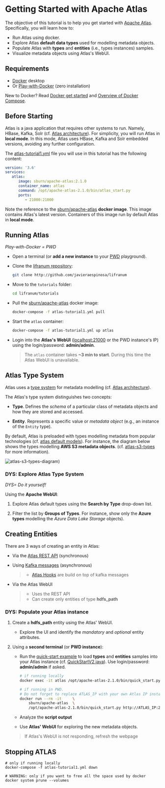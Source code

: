 
# Getting Started with Apache Atlas

The objective of this tutorial is to help you get started with [Apache Atlas](http://atlas.apache.org/). Specifically, you will learn how to:

* Run Atlas using docker.
* Explore Atlas **default data types** used for modelling metadata objects.
* Populate Atlas with **types** and **entities** (i.e., types instances) samples.
* Visualize metadata objects using Atlas's WebUI.

## Requirements

* [Docker](https://docs.docker.com/get-docker/) desktop
* Or [Play-with-Docker](http://play-with-docker.com/) (zero installation)

New to Docker? Read [Docker get started](https://docs.docker.com/get-started/overview/) and [Overview of Docker Compose](https://docs.docker.com/compose/).

## Before Starting

Atlas is a java application that requires other systems to run. Namely, HBase, Kafka, Solr (cf. [Atlas architecture](https://atlas.apache.org/#/Architecture)). For simplicity, you will run Atlas in **local mode**. In this mode, Atlas uses HBase, Kafka and Solr embedded versions, avoiding any further configuration.

The [atlas-tutorial1.yml](./atlas-tutorial1.yml) file you will use in this tutorial has the following content:

```yml
version: '3.6'
services:
   atlas:
      image: sburn/apache-atlas:2.1.0
      container_name: atlas
      command: /opt/apache-atlas-2.1.0/bin/atlas_start.py
      ports: 
         - 21000:21000
```

Note the reference to the [sburn/apache-atlas](https://github.com/sburn/docker-apache-atlas) **docker image**. This image contains Atlas's latest version. Containers of this image run by default Atlas in **local mode**.

## Running Atlas

_Play-with-Docker = PWD_

* Open a  terminal (or **add a new instance** to your [PWD](http://play-with-docker.com/) playground).
  
* Clone the [lifranum repository](http://github.com/javieraespinosa/lifranum):

    ```sh
    git clone http://github.com/javieraespinosa/lifranum
    ```

* Move to the `tutorials` folder:

    ```sh
    cd lifranum/tutorials
    ```

* Pull the [sburn/apache-atlas](https://github.com/sburn/docker-apache-atlas) docker image:

    ```sh
    docker-compose -f atlas-tutorial1.yml pull
    ```

* Start the `atlas` container:

    ```sh
    docker-compose -f atlas-tutorial1.yml up atlas 
    ```

* Login into the **Atlas's WebUI** ([localhost:21000](http://localhost:21000/) or the PWD instance's IP) using the login/password: **admin/admin**.

    > The `atlas` container takes **~3 min to start**. During this time the Atlas WebUI is unavailable.

## Atlas Type System

Atlas uses a [type system](https://atlas.apache.org/#/TypeSystem) for metadata modelling (cf. [Atlas architecture](https://atlas.apache.org/#/Architecture)).

The Atlas's type system distinguishes two concepts:

* **Type**. Defines the _schema_ of a particular class of metadata objects and how they are stored and accessed.

* **Entity**. Represents a specific value or _metadata object_ (e.g., an instance of the `Entity` type).

By default, Atlas is preloaded with types modelling metadata from popular technologies (cf. [atlas default models](https://github.com/apache/atlas/tree/master/addons/models)). For instance, the diagram below shows the types modelling **AWS S3 metadata objects**.  (cf. [atlas-s3-types](https://docs.cloudera.com/runtime/7.2.9/atlas-extract-aws/topics/atlas-s3-entities-created-in-atlas.html) for more information).

![ atlas-s3-types-diagram)](https://docs.cloudera.com/runtime/7.2.9/atlas-extract-aws/images/atlas-model-s3.png)

### DYS: Explore Atlas Type System

_DYS= Do it yourself!_

Using the **Apache WebUI**:

1. Explore Atlas default types using the **Search by Type** drop-down list.
  
2. Filter the list by **Groups of Types**. For instance, show only the **Azure types** modelling the _Azure Data Lake Storage_ objects).

## Creating Entities

There are 3 ways of creating an entity in Atlas:

* Via the [Atlas REST API](http://atlas.apache.org/api/v2/ui/index.html#/EntityREST) (synchronous)

* Using [Kafka messages](https://atlas.apache.org/#/Notifications) (asynchronous)
  >
  > * [Atlas Hooks](https://atlas.apache.org/#/HookHBase) are build on top of kafka messages

* Via the Atlas WebUI
    >
    > * Uses the REST API
    > * Can create only entities of type **hdfs_path**

### DYS: Populate your Atlas instance

1. Create a **hdfs_path** entity using the Atlas' WebUI.
   * Explore the UI and identify the _mandatory_ and _optional_ entity attributes.

2. Using a **second terminal** (or **PWD instance**):

   * Run the [quick-start example](https://atlas.apache.org/#/QuickStart) to load **types** and **entities** samples into your Atlas instance (cf. [QuickStartV2.java](https://github.com/apache/atlas/blob/master/webapp/src/main/java/org/apache/atlas/examples/QuickStartV2.java)). Use login/password: **admin/admin** if asked.

        ```sh
        # if running locally
        docker exec -it atlas /opt/apache-atlas-2.1.0/bin/quick_start.py
        
        # if running in PWD. 
        # Do not forget to replace ATLAS_IP with your own Atlas IP instance
        docker run --rm -it     \
            sburn/apache-atlas  \ 
            /opt/apache-atlas-2.1.0/bin/quick_start.py http://ATLAS_IP:21000
        ```

   * Analyze the **script output**
   * Use **Atlas' WebUI** for exploring the new metadata objects.
  
    > If Atlas's WebUI is not responding, refresh the webpage

## Stopping ATLAS

```
# only if running locally
docker-compose -f atlas-tutorial1.yml down

# WARNING: only if you want to free all the space used by docker
docker system prune --volumes
```
